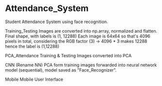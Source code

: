 # Attendance_System
  Student Attendance System using face recognition. 

Training_Testing
   Images are converted into np.array, normalized and flatten. Final shape, with labels is (1, 12288)
   Each image is 64x64 so that's 4096 pixels in total, considering the RGB factor (3) -> 4096 * 3 makes 12288 hence the label is (1,12288)

PCA_Attendance 
   Training & Testing Images converted into PCA
  
CNN (Rename NN)
   PCA form training images forwarded into neural network model (sequential), model saved as "Face_Recognizer". 

Mobile 
   Mobile User Interface


